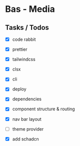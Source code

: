 # Bas - Media

## Tasks / Todos

- [x] code rabbit
- [x] prettier
- [x] tailwindcss
- [x] clsx
- [x] cli
- [x] deploy

- [x] dependencies

- [x] component structure & routing

- [x] nav bar layout

- [ ] theme provider
- [x] add schadcn
